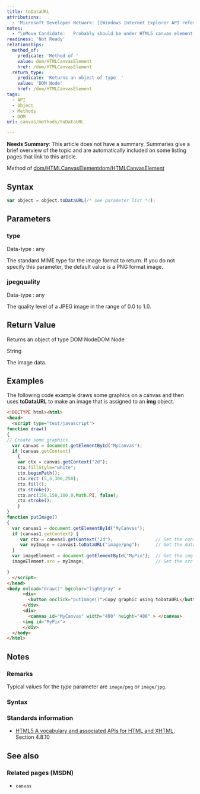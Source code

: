 ```yaml
---
title: toDataURL
attributions:
  - 'Microsoft Developer Network: [[Windows Internet Explorer API reference](http://msdn.microsoft.com/en-us/library/ie/hh828809%28v=vs.85%29.aspx) Article]'
notes:
  - "\nMove Candidate:   Probably should be under HTML5 canvas element. See HTML5 specification.\n\n"
readiness: 'Not Ready'
relationships:
  method_of:
    predicate: 'Method of '
    value: dom/HTMLCanvasElement
    href: /dom/HTMLCanvasElement
  return_type:
    predicate: 'Returns an object of type  '
    value: 'DOM Node'
    href: /dom/HTMLCanvasElement
tags:
  - API
  - Object
  - Methods
  - DOM
uri: canvas/methods/toDataURL

---
```

**Needs Summary**: This article does not have a summary. Summaries give a brief overview of the topic and are automatically included on some listing pages that link to this article.

Method of [dom/HTMLCanvasElement](/dom/HTMLCanvasElement)[dom/HTMLCanvasElement](/dom/HTMLCanvasElement)

## Syntax

``` js
var object = object.toDataURL(/* see parameter list */);
```

## Parameters

### type

 Data-type
:   any

 The standard MIME type for the image format to return. If you do not specify this parameter, the default value is a PNG format image.

### jpegquality

 Data-type
:   any

 The quality level of a JPEG image in the range of 0.0 to 1.0.

## Return Value

Returns an object of type DOM NodeDOM Node

String

The image data.

## Examples

The following code example draws some graphics on a canvas and then uses **toDataURL** to make an image that is assigned to an **img** object.

``` html
<!DOCTYPE html><html>
<head>
  <script type="text/javascript">
function draw()
{
// Create some graphics.
  var canvas = document.getElementById("MyCanvas");
  if (canvas.getContext)
    {
    var ctx = canvas.getContext("2d");
    ctx.fillStyle="white";
    ctx.beginPath();
    ctx.rect (5,5,300,250);
    ctx.fill();
    ctx.stroke();
    ctx.arc(150,150,100,0,Math.PI, false);
    ctx.stroke();
    }
}
function putImage()
{
  var canvas1 = document.getElementById("MyCanvas");
  if (canvas1.getContext) {
     var ctx = canvas1.getContext("2d");                // Get the context for the canvas.
     var myImage = canvas1.toDataURL("image/png");      // Get the data as an image.
  }
  var imageElement = document.getElementById("MyPix");  // Get the img object.
  imageElement.src = myImage;                           // Set the src to data from the canvas.

}
  </script>
</head>
<body onload="draw()" bgcolor="lightgray" >
      <div>
        <button onclick="putImage()">Copy graphic using toDataURL</button>
      </div>
      <div>
        <canvas id="MyCanvas" width="400" height="400" > </canvas>
      <img id="MyPix">
      </div>
  </body>
</html>
```

## Notes

### Remarks

Typical values for the *type* parameter are `image/png` or `image/jpg`.

### Syntax

### Standards information

-   [HTML5 A vocabulary and associated APIs for HTML and XHTML](http://go.microsoft.com/fwlink/p/?linkid=221374), Section 4.8.10

## See also

### Related pages (MSDN)

-   `canvas`
